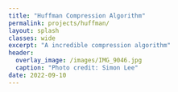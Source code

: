 ```yaml
---
title: "Huffman Compression Algorithm"
permalink: projects/huffman/
layout: splash 
classes: wide
excerpt: "A incredible compression algorithm"
header:
  overlay_image: /images/IMG_9046.jpg
  caption: "Photo credit: Simon Lee"
date: 2022-09-10
---
```


